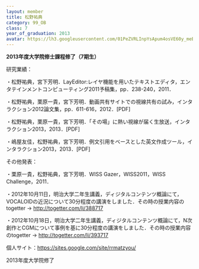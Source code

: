 ```yaml
---
layout: member
title: 松野祐典
category: 99_OB
class: 7
year_of_graduation: 2013
avatar: https://lh3.googleusercontent.com/01PeZVRLInpYsApum4osVE60y_meBLWFtM1ste9zWgdqFBoxdUAwhlyv1k9Ot5pBkSXEenZ724W9nWTXKflw8NKzZtp_XTaoRwiHRngRyKIsuB1O6tRnhbkHbPURSrtZZ6ljl6-f7plrEF_GxWyMkGNla2hgudtdkAZtVeDZ7GmBMLwCoVmOR1JlXEmp8IUWn18-pgh_nOKLJbLjK1MWnhiwCSp9bZ3elQDzqqKNuxoooF0EFAbzThIBNl415TNaAegu4yk4M7nXV5WfR0BuSHsc4i5H-Nc27LudEY7vx7JWvHuXNg2IK-Kh55qR-V_5QGmvg5NjnoXiWEGaT9mLk4kyIu7Rjs8QRviHOrXTWxoFkjZ90EL7rD9TP6o5ATsFNf5hrkurZKwCG3gxjqfeUMBTEWgX3gDpxcHxGbqq6Zzb_f-LKvqnQ2VhdTFvv-XfEHMg4nDgv_zlWYhiJJgZY-IyRnQp0hEh5OjdFsO_l87QcGrTTkRKaU1hh8BA171Z2qklxKpQseLzwxAeJD00JYUG3fOGiedLrOvknrBXRpJtAj6wXEXN-Ys37opfbwX5ZwFhsLft3_VtIteUrn2TAp7zL4MudvI8Vb9Vt5BJ-9RaGCnL2q-6zhn7tRvq52sqhGCCdo5sJrdzN_L5bmJwRu8VxKy1BsxVH4_1=p-s300
---
```

**2013年度大学院修士課程修了（7期生）**

研究業績：

・松野祐典，宮下芳明．LayEditor:レイヤ機能を用いたテキストエディタ，エンタテインメントコンピューティング2011予稿集，pp．238-240，2011．



・松野祐典，栗原一貴，宮下芳明．動画共有サイトでの視線共有の試み，インタラクション2012論文集，pp．611-616，2012．[PDF]



・松野祐典，栗原一貴，宮下芳明．「その場」に熱い視線が届く生放送，インタラクション2013，2013．[PDF]



・嶋屋友佳，松野祐典，宮下芳明．例文引用をベースとした英文作成ツール，インタラクション2013，2013．[PDF]



その他発表：

・栗原一貴，松野祐典，宮下芳明．WISS Gazer，WISS2011，WISS Challenge，2011．



・2012年10月11日，明治大学二年生講義，ディジタルコンテンツ概論にて，VOCALOIDの近況について30分程度の講演をしました．その時の授業内容のtogetter → <a href="http://togetter.com/li/388717">http://togetter.com/li/388717</a>



・2012年10月18日，明治大学二年生講義，ディジタルコンテンツ概論にて，N次創作とCGMについて事例を基に30分程度の講演をしました．その時の授業内容のtogetter → <a href="http://togetter.com/li/393717">http://togetter.com/li/393717</a>





個人サイト：<a href="https://sites.google.com/site/rrmatzyou/">https://sites.google.com/site/rrmatzyou/</a>



2013年度大学院修了
